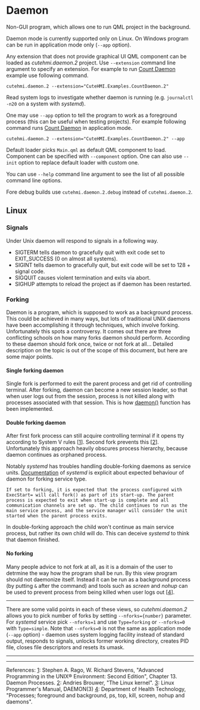 # Daemon

Non-GUI program, which allows one to run QML project in the background.

Daemon mode is currently supported only on Linux. On Windows program can be run in application mode only (`--app` option).

Any extension that does not provide graphical UI QML component can be loaded as *cutehmi.daemon.2* project. Use `--extension`
command line argument to specify an extension. For example to run
[Count Daemon](../../../../extensions/CuteHMI/Examples/CountDaemon.2/) example use following command.

```
cutehmi.daemon.2 --extension="CuteHMI.Examples.CountDaemon.2"
```
Read system logs to investigate whether daemon is running (e.g. `journalctl -n20` on a system with *systemd*).

One may use `--app` option to tell the program to work as a foreground process (this can be useful when testing projects).
For example following command runs [Count Daemon](../../../../extensions/CuteHMI/Examples/CountDaemon.2/) in application mode.
```
cutehmi.daemon.2 --extension="CuteHMI.Examples.CountDaemon.2" --app
```

Default loader picks `Main.qml` as default QML component to load. Component can be specified with `--component` option. One can also
use `--init` option to replace default loader with custom one.

You can use `--help` command line argument to see the list of all possible command line options.

Fore debug builds use `cutehmi.daemon.2.debug` instead of `cutehmi.daemon.2`.

## Linux

### Signals

Under Unix daemon will respond to signals in a following way.

- SIGTERM tells daemon to gracefully quit with exit code set to EXIT_SUCCESS (0 on almost all systems).
- SIGINT tells daemon to gracefully quit, but exit code will be set to 128 + signal code.
- SIGQUIT causes violent termination and exits via abort.
- SIGHUP attempts to reload the project as if daemon has been restarted.

### Forking

Daemon is a program, which is supposed to work as a background process. This could be achieved in many ways, but lots of traditional
UNIX daemons have been accomplishing it through techniques, which involve forking. Unfortunately this spots a controversy. It comes
out there are three conflicting schools on how many forks daemon should perform. According to these daemon should fork once, twice
or not fork at all... Detailed description on the topic is out of the scope of this document, but here are some major points.

#### Single forking daemon

Single fork is performed to exit the parent process and get rid of controlling terminal. After forking, daemon can become a new
session leader, so that when user logs out from the session, process is not killed along with processes associated with that
session. This is how [daemon()][3] function has been implemented.

#### Double forking daemon

After first fork process can still acquire controlling terminal if it opens tty according to System V rules [[1]]. Second fork
prevents this [[2]]. Unfortunately this approach heavily obscures process hierarchy, because daemon continues as orphaned process.

Notably *systemd* has troubles handling double-forking daemons as service units.
[Documentation](https://www.freedesktop.org/software/systemd/man/systemd.service.html#Type=) of *systemd* is explicit about expected
behaviour of daemon for forking service type.
```
If set to forking, it is expected that the process configured with ExecStart= will call fork() as part of its start-up. The parent
process is expected to exit when start-up is complete and all communication channels are set up. The child continues to run as the
main service process, and the service manager will consider the unit started when the parent process exits.
```
In double-forking approach the child won't continue as main service process, but rather its own child will do. This can deceive
*systemd* to think that daemon finished.

#### No forking

Many people advice to not fork at all, as it is a domain of the user to detrmine the way how the program shall be run. By this view
program should not daemonize itself. Instead it can be run as a background process (by putting `&` after the command) and tools such
as *screen* and *nohup* can be used to prevent process from being killed when user logs out [[4]].

---

There are some valid points in each of these views, so *cutehmi.daemon.2* allows you to pick number of forks by setting
`--nforks={number}` parameter. For *systemd* service pick `--nforks=1` and use `Type=forking` or `--nforks=0` with `Type=simple`.
Note that `--nforks=0` is not the same as application mode (`--app` option) - daemon uses system logging facility instead of
standard output, responds to signals, unlocks former working directory, creates PID file, closes file descriptors and resets its
umask.

____________________________________________________________________________________________________________________________________
------------------------------------------------------------------------------------------------------------------------------------

References:
[1]: Stephen A. Rago, W. Richard Stevens, "Advanced Programming in the UNIX® Environment: Second Edition", Chapter 13. Daemon Processes.
[2]: Andries Brouwer, "The Linux kernel".
[3]: Linux Programmer's Manual, DAEMON(3)
[4]: Department of Health Technology, "Processes; foreground and background, ps, top, kill, screen, nohup and daemons".

[1]: https://learning.oreilly.com/library/view/advanced-programming-in/0201433079/
[2]: https://www.win.tue.nl/~aeb/linux/lk/lk-10.html
[3]: http://man7.org/linux/man-pages/man3/daemon.3.html
[4]: http://teaching.healthtech.dtu.dk/unix/index.php/Processes;_foreground_and_background,_ps,_top,_kill,_screen,_nohup_and_daemons
